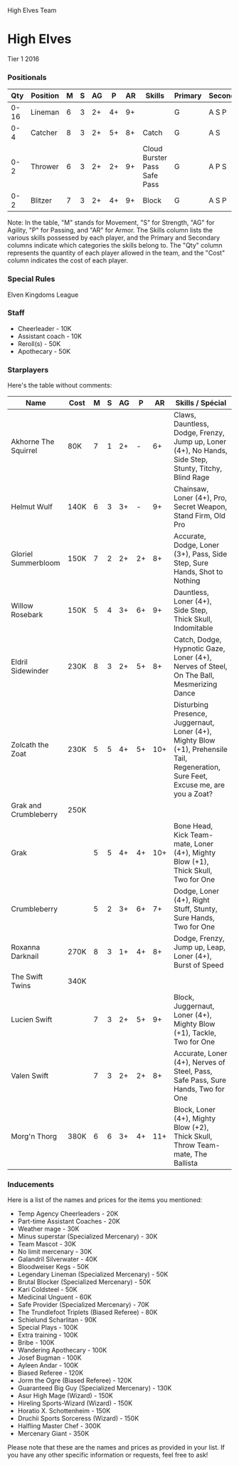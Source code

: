 ﻿
High Elves Team

# High Elves
Tier 1
2016
### Positionals


| Qty  | Position        | M | S | AG | P  | AR | Skills                           | Primary | Secondary | Cost |
| ---- | --------------- | - | - | -- | -- | -- | -------------------------------- | ------- | --------- | ---- |
| 0-16 | Lineman         | 6 | 3 | 2+ | 4+ | 9+ |                                  | G       | A S P     | 70K  |
| 0-4  | Catcher         | 8 | 3 | 2+ | 5+ | 8+ | Catch                            | G       | A S       | 90K  |
| 0-2  | Thrower         | 6 | 3 | 2+ | 2+ | 9+ | Cloud Burster<br>Pass<br>Safe Pass | G       | A P S     | 100K |
| 0-2  | Blitzer         | 7 | 3 | 2+ | 4+ | 9+ | Block                            | G       | A S P     | 100K |

Note: In the table, "M" stands for Movement, "S" for Strength, "AG" for Agility, "P" for Passing, and "AR" for Armor. The Skills column lists the various skills possessed by each player, and the Primary and Secondary columns indicate which categories the skills belong to. The "Qty" column represents the quantity of each player allowed in the team, and the "Cost" column indicates the cost of each player.
### Special Rules
Elven Kingdoms League
### Staff
* Cheerleader - 10K
* Assistant coach - 10K
* Reroll(s) - 50K
* Apothecary  - 50K
### Starplayers
Here's the table without comments:

| Name                   | Cost | M   | S   | AG  | P   | AR  | Skills / Spécial                                                  |
| ---------------------- | ---- | --- | --- | --- | --- | --- | ----------------------------------------------------------------- |
| Akhorne The Squirrel    | 80K  | 7   | 1   | 2+  | -   | 6+  | Claws, Dauntless, Dodge, Frenzy, Jump up, Loner (4+), No Hands, Side Step, Stunty, Titchy, Blind Rage    |
| Helmut Wulf            | 140K | 6   | 3   | 3+  | -   | 9+  | Chainsaw, Loner (4+), Pro, Secret Weapon, Stand Firm, Old Pro  |
| Gloriel Summerbloom     | 150K | 7   | 2   | 2+  | 2+  | 8+  | Accurate, Dodge, Loner (3+), Pass, Side Step, Sure Hands, Shot to Nothing                          |
| Willow Rosebark         | 150K | 5   | 4   | 3+  | 6+  | 9+  | Dauntless, Loner (4+), Side Step, Thick Skull, Indomitable     |
| Eldril Sidewinder       | 230K | 8   | 3   | 2+  | 5+  | 8+  | Catch, Dodge, Hypnotic Gaze, Loner (4+), Nerves of Steel, On The Ball, Mesmerizing Dance             |
| Zolcath the Zoat        | 230K | 5   | 5   | 4+  | 5+  | 10+ | Disturbing Presence, Juggernaut, Loner (4+), Mighty Blow (+1), Prehensile Tail, Regeneration, Sure Feet, Excuse me, are you a Zoat? |
| Grak and Crumbleberry   | 250K |     |     |     |     |     |                                                                 |
| Grak                   |      | 5   | 5   | 4+  | 4+  | 10+ | Bone Head, Kick Team-mate, Loner (4+), Mighty Blow (+1), Thick Skull, Two for One                       |
| Crumbleberry           |      | 5   | 2   | 3+  | 6+  | 7+  | Dodge, Loner (4+), Right Stuff, Stunty, Sure Hands, Two for One                                         |
| Roxanna Darknail        | 270K | 8   | 3   | 1+  | 4+  | 8+  | Dodge, Frenzy, Jump up, Leap, Loner (4+), Burst of Speed                                                      |
| The Swift Twins         | 340K |     |     |     |     |     |                                                                 |
| Lucien Swift           |      | 7   | 3   | 2+  | 5+  | 9+  | Block, Juggernaut, Loner (4+), Mighty Blow (+1), Tackle, Two for One                                       |
| Valen Swift            |      | 7   | 3   | 2+  | 2+  | 8+  | Accurate, Loner (4+), Nerves of Steel, Pass, Safe Pass, Sure Hands, Two for One                            |
| Morg'n Thorg           | 380K | 6   | 6   | 3+  | 4+  | 11+ | Block, Loner (4+), Mighty Blow (+2), Thick Skull, Throw Team-mate, The Ballista                             |
### Inducements
Here is a list of the names and prices for the items you mentioned:

* Temp Agency Cheerleaders - 20K
* Part-time Assistant Coaches - 20K
* Weather mage - 30K
* Minus superstar (Specialized Mercenary) - 30K
* Team Mascot - 30K
* No limit mercenary - 30K
* Galandril Silverwater - 40K
* Bloodweiser Kegs - 50K
* Legendary Lineman (Specialized Mercenary) - 50K
* Brutal Blocker (Specialized Mercenary) - 50K
* Kari Coldsteel - 50K
* Medicinal Unguent - 60K
* Safe Provider (Specialized Mercenary) - 70K
* The Trundlefoot Triplets (Biased Referee) - 80K
* Schielund Scharlitan - 90K
* Special Plays - 100K
* Extra training - 100K
* Bribe - 100K
* Wandering Apothecary - 100K
* Josef Bugman - 100K
* Ayleen Andar - 100K
* Biased Referee - 120K
* Jorm the Ogre (Biased Referee) - 120K
* Guaranteed Big Guy (Specialized Mercenary) - 130K
* Asur High Mage (Wizard) - 150K
* Hireling Sports-Wizard (Wizard) - 150K
* Horatio X. Schottenheim - 150K
* Druchii Sports Sorceress (Wizard) - 150K
* Halfling Master Chef - 300K
* Mercenary Giant - 350K

Please note that these are the names and prices as provided in your list. If you have any other specific information or requests, feel free to ask!
